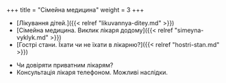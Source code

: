 ﻿+++
title = "Сімейна медицина"
weight = 3
+++
- [Лікування дітей.]({{< relref "likuvannya-ditey.md" >}})
- [Сімейна медицина. Виклик лікаря додому]({{< relref "simeyna-vyklyk.md" >}})
- [Гострі стани. Їхати чи не їхати в лікарню?]({{< relref "hostri-stan.md" >}})
<!--more-->
- Чи довіряти приватним лікарям?
- Консультація лікаря телефоном. Можливі наслідки.


